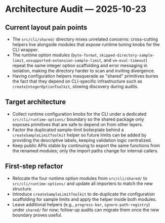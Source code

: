 # Architecture Audit — 2025-10-23

## Current layout pain points

- The `src/cli/shared/` directory mixes unrelated concerns: cross-cutting helpers live alongside modules that expose runtime tuning knobs for the CLI wrapper.
- The runtime option modules (`byte-format`, `skipped-directory-sample-limit`, `unsupported-extension-sample-limit`, and `vm-eval-timeout`) repeat the same integer option scaffolding and error messaging in isolation, making the directory harder to scan and inviting divergence.
- Having configuration helpers masquerade as "shared" primitives buries the fact that they depend on CLI-specific infrastructure such as `createIntegerOptionToolkit`, slowing discovery during audits.

## Target architecture

- Collect runtime configuration knobs for the CLI under a dedicated `src/cli/runtime-options/` boundary so the shared package only exposes primitives that are safe to depend on from other layers.
- Factor the duplicated sample-limit boilerplate behind a `createSampleLimitToolkit` helper so future limits can be added by providing the descriptive labels, keeping validation logic centralized.
- Keep public APIs stable by continuing to export the same functions from the renamed modules; only the import paths change for internal callers.

## First-step refactor

- Relocate the four runtime option modules from `src/cli/shared/` to `src/cli/runtime-options/` and update all importers to match the new structure.
- Introduce `createSampleLimitToolkit` to de-duplicate the configuration scaffolding for sample limits and apply the helper inside both modules.
- Leave additional helpers (e.g., `progress-bar`, `ignore-path-registry`) under `shared/` for now; follow-up audits can migrate them once the new boundary proves useful.
